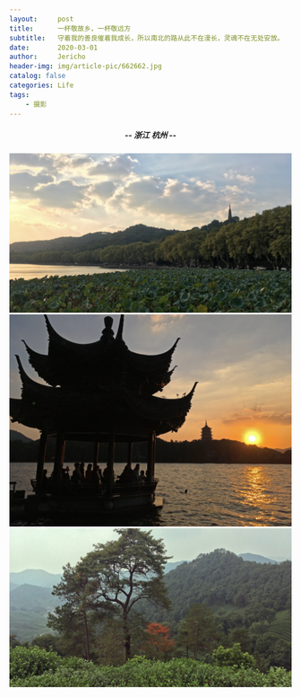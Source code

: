 ```yaml
---
layout:     post
title:      一杯敬故乡，一杯敬远方
subtitle:   守着我的善良催着我成长，所以南北的路从此不在漫长，灵魂不在无处安放。     ——毛不易《消愁》
date:       2020-03-01
author:     Jericho
header-img: img/article-pic/662662.jpg
catalog: false
categories: Life
tags:
    - 摄影
---
```

##### <center>-- 浙江 杭州 --</center>
![杭州 西湖 保俶塔](/img/一杯敬故乡，一杯敬远方/IMG_7345.JPG)
![杭州 西湖 雷峰塔](/img/一杯敬故乡，一杯敬远方/IMG_7362.JPG)
![杭州 十里锒铛](/img/一杯敬故乡，一杯敬远方/IMG_7313.JPG)